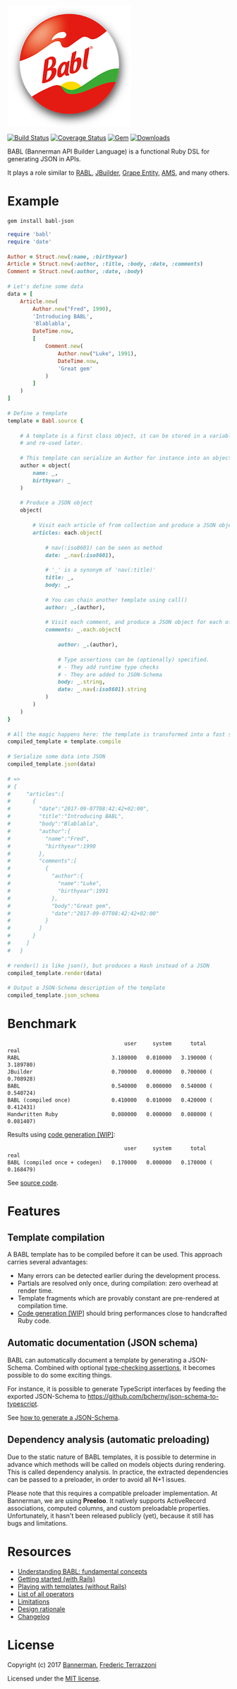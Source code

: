![BABL Logo](https://github.com/getbannerman/babl/raw/master/logo-babl.png)

[![Build Status](https://travis-ci.org/getbannerman/babl.svg?branch=master)](https://travis-ci.org/getbannerman/babl)
[![Coverage Status](https://coveralls.io/repos/github/getbannerman/babl/badge.svg)](https://coveralls.io/github/getbannerman/babl)
[![Gem](https://img.shields.io/gem/v/babl-json.svg)](https://rubygems.org/gems/babl-json)
[![Downloads](https://img.shields.io/gem/dt/babl-json.svg)](https://rubygems.org/gems/babl-json)

BABL (Bannerman API Builder Language) is a functional Ruby DSL for generating JSON in APIs.

It plays a role similar to [RABL](https://github.com/nesquena/rabl), [JBuilder](https://github.com/rails/jbuilder), [Grape Entity](https://github.com/ruby-grape/grape-entity), [AMS](https://github.com/rails-api/active_model_serializers), and many others.

# Example

```
gem install babl-json
```

```ruby
require 'babl'
require 'date'

Author = Struct.new(:name, :birthyear)
Article = Struct.new(:author, :title, :body, :date, :comments)
Comment = Struct.new(:author, :date, :body)

# Let's define some data
data = [
    Article.new(
        Author.new("Fred", 1990),
        'Introducing BABL',
        'Blablabla',
        DateTime.now,
        [
            Comment.new(
                Author.new("Luke", 1991),
                DateTime.now,
                'Great gem'
            )
        ]
    )
]

# Define a template
template = Babl.source {

    # A template is a first class object, it can be stored in a variable ("inline partial")
    # and re-used later.

    # This template can serialize an Author for instance into an object.
    author = object(
        name: _,
        birthyear: _
    )

    # Produce a JSON object
    object(

        # Visit each article of from collection and produce a JSON object for each elements
        articles: each.object(

            # nav(:iso8601) can be seen as method
            date: _.nav(:iso8601),

            # '_' is a synonym of 'nav(:title)'
            title: _,
            body: _,

            # You can chain another template using call()
            author: _.(author),

            # Visit each comment, and produce a JSON object for each of them.
            comments: _.each.object(

                author: _.(author),

                # Type assertions can be (optionally) specified.
                # - They add runtime type checks
                # - They are added to JSON-Schema
                body: _.string,
                date: _.nav(:iso8601).string
            )
        )
    )
}

# All the magic happens here: the template is transformed into a fast serializer.
compiled_template = template.compile

# Serialize some data into JSON
compiled_template.json(data)

# =>
# {
#     "articles":[
#       {
#         "date":"2017-09-07T08:42:42+02:00",
#         "title":"Introducing BABL",
#         "body":"Blablabla",
#         "author":{
#           "name":"Fred",
#           "birthyear":1990
#         },
#         "comments":[
#           {
#             "author":{
#               "name":"Luke",
#               "birthyear":1991
#             },
#             "body":"Great gem",
#             "date":"2017-09-07T08:42:42+02:00"
#           }
#         ]
#       }
#     ]
#   }

# render() is like json(), but produces a Hash instead of a JSON
compiled_template.render(data)

# Output a JSON-Schema description of the template
compiled_template.json_schema
```

# Benchmark

```
                                     user     system      total        real
RABL                             3.180000   0.010000   3.190000 (  3.189780)
JBuilder                         0.700000   0.000000   0.700000 (  0.708928)
BABL                             0.540000   0.000000   0.540000 (  0.540724)
BABL (compiled once)             0.410000   0.010000   0.420000 (  0.412431)
Handwritten Ruby                 0.080000   0.000000   0.080000 (  0.081407)
```

Results using [code generation [WIP]](https://github.com/getbannerman/babl/pull/21):
```
                                     user     system      total        real
BABL (compiled once + codegen)   0.170000   0.000000   0.170000 (  0.168479)
```
See [source code](spec/perfs/comparison_spec.rb).

# Features

## Template compilation

A BABL template has to be compiled before it can be used. This approach carries several advantages:
- Many errors can be detected earlier during the development process.
- Partials are resolved only once, during compilation: zero overhead at render time.
- Template fragments which are provably constant are pre-rendered at compilation time.
- [Code generation [WIP]](https://github.com/getbannerman/babl/pull/21) should bring performances close to handcrafted Ruby code.

## Automatic documentation (JSON schema)

BABL can automatically document a template by generating a JSON-Schema. Combined with optional [type-checking assertions](pages/operators.md#typed), it becomes possible to do some exciting things.

For instance, it is possible to generate TypeScript interfaces by feeding the exported JSON-Schema to https://github.com/bcherny/json-schema-to-typescript.

See [how to generate a JSON-Schema](pages/templates.md#json_schema).

## Dependency analysis (automatic preloading)

Due to the static nature of BABL templates, it is possible to determine in advance which methods will be called on models objects during rendering. This is called dependency analysis. In practice, the extracted dependencies can be passed to a preloader, in order to avoid all N+1 issues.

Please note that this requires a compatible preloader implementation. At Bannerman, we are using **Preeloo**. It natively supports ActiveRecord associations, computed columns, and custom preloadable properties. Unfortunately, it hasn't been released publicly (yet), because it still has bugs and limitations.

# Resources

- [Understanding BABL: fundamental concepts](pages/concepts.md)
- [Getting started (with Rails)](pages/getting_started.md)
- [Playing with templates (without Rails)](pages/templates.md)
- [List of all operators](pages/operators.md)
- [Limitations](pages/limitations.md)
- [Design rationale](pages/rationale.md)
- [Changelog](CHANGELOG.md)

# License

Copyright (c) 2017 [Bannerman](https://www.bannerman.com/), [Frederic Terrazzoni](https://github.com/fterrazzoni)

Licensed under the [MIT license](https://opensource.org/licenses/MIT).
